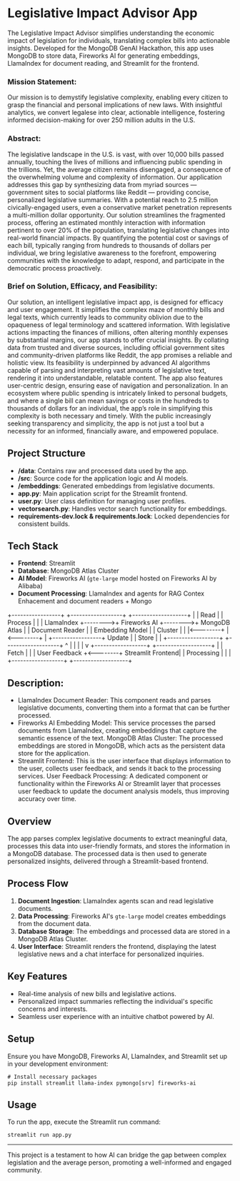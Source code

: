 


# Legislative Impact Advisor App

The Legislative Impact Advisor simplifies understanding the economic impact of legislation for individuals, translating complex bills into actionable insights. Developed for the MongoDB GenAI Hackathon, this app uses MongoDB to store data, Fireworks AI for generating embeddings, LlamaIndex for document reading, and Streamlit for the frontend.

### Mission Statement:
Our mission is to demystify legislative complexity, enabling every citizen to grasp the financial and personal implications of new laws. With insightful analytics, we convert legalese into clear, actionable intelligence, fostering informed decision-making for over 250 million adults in the U.S.

### Abstract:
The legislative landscape in the U.S. is vast, with over 10,000 bills passed annually, touching the lives of millions and influencing public spending in the trillions. Yet, the average citizen remains disengaged, a consequence of the overwhelming volume and complexity of information. Our application addresses this gap by synthesizing data from myriad sources — government sites to social platforms like Reddit — providing concise, personalized legislative summaries. With a potential reach to 2.5 million civically-engaged users, even a conservative market penetration represents a multi-million dollar opportunity. Our solution streamlines the fragmented process, offering an estimated monthly interaction with information pertinent to over 20% of the population, translating legislative changes into real-world financial impacts. By quantifying the potential cost or savings of each bill, typically ranging from hundreds to thousands of dollars per individual, we bring legislative awareness to the forefront, empowering communities with the knowledge to adapt, respond, and participate in the democratic process proactively.

### Brief on Solution, Efficacy, and Feasibility:
Our solution, an intelligent legislative impact app, is designed for efficacy and user engagement. It simplifies the complex maze of monthly bills and legal texts, which currently leads to community oblivion due to the opaqueness of legal terminology and scattered information. With legislative actions impacting the finances of millions, often altering monthly expenses by substantial margins, our app stands to offer crucial insights. By collating data from trusted and diverse sources, including official government sites and community-driven platforms like Reddit, the app promises a reliable and holistic view. Its feasibility is underpinned by advanced AI algorithms capable of parsing and interpreting vast amounts of legislative text, rendering it into understandable, relatable content. The app also features user-centric design, ensuring ease of navigation and personalization. In an ecosystem where public spending is intricately linked to personal budgets, and where a single bill can mean savings or costs in the hundreds to thousands of dollars for an individual, the app’s role in simplifying this complexity is both necessary and timely. With the public increasingly seeking transparency and simplicity, the app is not just a tool but a necessity for an informed, financially aware, and empowered populace.
## Project Structure

- **/data**: Contains raw and processed data used by the app.
- **/src**: Source code for the application logic and AI models.
- **/embeddings**: Generated embeddings from legislative documents.
- **app.py**: Main application script for the Streamlit frontend.
- **user.py**: User class definition for managing user profiles.
- **vectorsearch.py**: Handles vector search functionality for embeddings.
- **requirements-dev.lock & requirements.lock**: Locked dependencies for consistent builds.

## Tech Stack

- **Frontend**: Streamlit
- **Database**: MongoDB Atlas Cluster
- **AI Model**: Fireworks AI (`gte-large` model hosted on Fireworks AI by Alibaba)
- **Document Processing**: LlamaIndex  and agents for RAG Contex Enhacement and document readers + Mongo

+-----------------+         +------------------+         +-------------------+
|                 |  Read   |                  | Process |                   |
| LlamaIndex      +-------->+ Fireworks AI     +-------->+ MongoDB Atlas     |
| Document Reader |         | Embedding Model  |         | Cluster           |
|                 |<--------+                  |<--------+                   |
+-----------------+  Update |                  |  Store  |                   |
                            +------------------+         +-------------------+
                                   ^                             |
                                   |                             |
                                   |                             v
                            +------------------+         +-------------------+
                            |                  |  Fetch  |                   |
                            | User Feedback    +<--------+ Streamlit Frontend|
                            | Processing       |         |                   |
                            +------------------+         +-------------------+


## Description:
- LlamaIndex Document Reader: This component reads and parses legislative documents, converting them into a format that can be further processed.
- Fireworks AI Embedding Model: This service processes the parsed documents from LlamaIndex, creating embeddings that capture the semantic essence of the text.
MongoDB Atlas Cluster: The processed embeddings are stored in MongoDB, which acts as the persistent data store for the application.
- Streamlit Frontend: This is the user interface that displays information to the user, collects user feedback, and sends it back to the processing services.
User Feedback Processing: A dedicated component or functionality within the Fireworks AI or Streamlit layer that processes user feedback to update the document analysis models, thus improving accuracy over time.

## Overview

The app parses complex legislative documents to extract meaningful data, processes this data into user-friendly formats, and stores the information in a MongoDB database. The processed data is then used to generate personalized insights, delivered through a Streamlit-based frontend.

## Process Flow

1. **Document Ingestion**: LlamaIndex agents scan and read legislative documents.
2. **Data Processing**: Fireworks AI's `gte-large` model creates embeddings from the document data.
3. **Database Storage**: The embeddings and processed data are stored in a MongoDB Atlas Cluster.
4. **User Interface**: Streamlit renders the frontend, displaying the latest legislative news and a chat interface for personalized inquiries.

## Key Features

- Real-time analysis of new bills and legislative actions.
- Personalized impact summaries reflecting the individual's specific concerns and interests.
- Seamless user experience with an intuitive chatbot powered by AI.

## Setup

Ensure you have MongoDB, Fireworks AI, LlamaIndex, and Streamlit set up in your development environment:

```shell
# Install necessary packages
pip install streamlit llama-index pymongo[srv] fireworks-ai
```

## Usage

To run the app, execute the Streamlit run command:

```shell
streamlit run app.py
```

---

This project is a testament to how AI can bridge the gap between complex legislation and the average person, promoting a well-informed and engaged community.

